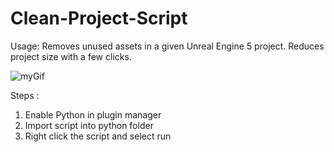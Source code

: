 # Clean-Project-Script
Usage: Removes unused assets in a given Unreal Engine 5 project. Reduces project size with a few clicks.

![myGif](
https://drive.google.com/uc?id=1wqPFB8PdbpYWIE8JFnTodsoqre2k1LVv
)

Steps :
1) Enable Python in plugin manager
2) Import script into python folder
3) Right click the script and select run
